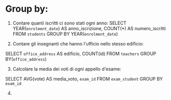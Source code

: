 # Group by:
1) Contare quanti iscritti ci sono stati ogni anno:
SELECT 
YEAR(`enrolment_date`) AS anno_iscrizione,
COUNT(*) AS numero_iscritti		
FROM `students`
GROUP BY YEAR(`enrolment_date`)

2) Contare gli insegnanti che hanno l'ufficio nello stesso edificio:

SELECT 
`office_address` AS edificio, 
COUNT(id) 
FROM `teachers`
GROUP BY(`office_address`)

3) Calcolare la media dei voti di ogni appello d'esame:

SELECT 
AVG(vote) AS media_voto,
`exam_id`
FROM `exam_student`
GROUP BY `exam_id`

4) 